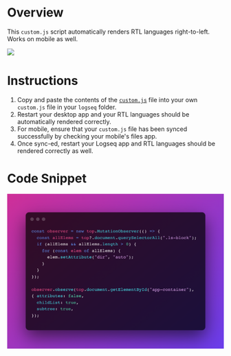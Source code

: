 # Overview

This `custom.js` script automatically renders RTL languages right-to-left. Works on mobile as well.

![](screenshots/demo.png)

# Instructions

1. Copy and paste the contents of the [`custom.js`]() file into your own `custom.js` file in your `logseq` folder.
2. Restart your desktop app and your RTL languages should be automatically rendered correctly.
3. For mobile, ensure that your `custom.js` file has been synced successfully by checking your mobile's files app.
4. Once sync-ed, restart your Logseq app and RTL languages should be rendered correctly as well.

# Code Snippet

![](screenshots/snippet.png)
